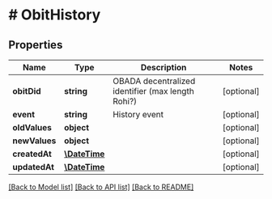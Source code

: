 # # ObitHistory

## Properties

Name | Type | Description | Notes
------------ | ------------- | ------------- | -------------
**obitDid** | **string** | OBADA decentralized identifier (max length Rohi?) | [optional]
**event** | **string** | History event | [optional]
**oldValues** | **object** |  | [optional]
**newValues** | **object** |  | [optional]
**createdAt** | [**\DateTime**](\DateTime.md) |  | [optional]
**updatedAt** | [**\DateTime**](\DateTime.md) |  | [optional]

[[Back to Model list]](../../README.md#models) [[Back to API list]](../../README.md#endpoints) [[Back to README]](../../README.md)
